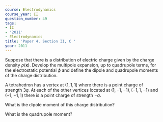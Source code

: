 ```yaml
---
course: Electrodynamics
course_year: II
question_number: 49
tags:
- II
- '2011'
- Electrodynamics
title: 'Paper 4, Section II, C '
year: 2011
---
```




Suppose that there is a distribution of electric charge given by the charge density $\rho(\mathbf{x})$. Develop the multipole expansion, up to quadrupole terms, for the electrostatic potential $\phi$ and define the dipole and quadrupole moments of the charge distribution.

A tetrahedron has a vertex at $(1,1,1)$ where there is a point charge of strength $3 q$. At each of the other vertices located at $(1,-1,-1),(-1,1,-1)$ and $(-1,-1,1)$ there is a point charge of strength $-q$.

What is the dipole moment of this charge distribution?

What is the quadrupole moment?